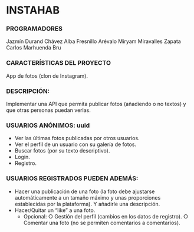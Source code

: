 # INSTAHAB

### PROGRAMADORES
Jazmín Durand Chávez Alba Fresnillo Arévalo Miryam Miravalles Zapata Carlos Marhuenda Bru
### CARACTERÍSTICAS DEL PROYECTO
 App de fotos (clon de Instagram).
### DESCRIPCIÓN:
 Implementar una API que permita publicar fotos (añadiendo o no textos) y que otras personas puedan verlas.
### USUARIOS ANÓNIMOS: uuid
- Ver las últimas fotos publicadas por otros usuarios.
- Ver el perfil de un usuario con su galería de fotos.
- Buscar fotos (por su texto descriptivo).
- Login.
- Registro.
### USUARIOS REGISTRADOS PUEDEN ADEMÁS:
- Hacer una publicación de una foto (la foto debe ajustarse automáticamente a un tamaño máximo y unas proporciones establecidas por la plataforma). Y añadirle una descripción.
- Hacer/Quitar un “like” a una foto.
  - Opcional: ○ Gestión del perfil (cambios en los datos de registro). ○ Comentar una foto (no se permiten comentarios a comentarios).

